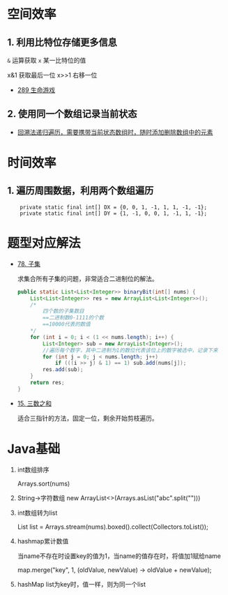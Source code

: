 # 空间效率

## 1. 利用比特位存储更多信息

`&` 运算获取 `x` 某一比特位的值

x&1 获取最后一位
x>>1 右移一位

- [289 生命游戏](https://leetcode-cn.com/problems/game-of-life/comments/)

## 2. 使用同一个数组记录当前状态

- [回溯法递归遍历，需要携带当前状态数组时，随时添加删除数组中的元素](https://leetcode-cn.com/submissions/detail/61185405/)


# 时间效率

## 1. 遍历周围数据，利用两个数组遍历

```
    private static final int[] DX = {0, 0, 1, -1, 1, 1, -1, -1};
    private static final int[] DY = {1, -1, 0, 0, 1, -1, 1, -1};
```
# 题型对应解法

- [78. 子集](https://leetcode-cn.com/problems/subsets/)

    求集合所有子集的问题，非常适合二进制位的解法。
    ```java
    public static List<List<Integer>> binaryBit(int[] nums) {
        List<List<Integer>> res = new ArrayList<List<Integer>>();
        /*
            四个数的子集数目
            ==二进制数0-1111的个数
            ==10000代表的数值
        */
        for (int i = 0; i < (1 << nums.length); i++) {
            List<Integer> sub = new ArrayList<Integer>();
            //遍历每个数字，其中二进制为1的数位代表该位上的数字被选中，记录下来
            for (int j = 0; j < nums.length; j++)
                if (((i >> j) & 1) == 1) sub.add(nums[j]);
            res.add(sub);
        }
        return res;
    }
    ```
- [15. 三数之和](https://leetcode-cn.com/problems/3sum/)

    适合三指针的方法，固定一位，剩余开始剪枝遍历。

# Java基础

1. int数组排序

    Arrays.sort(nums)

2. String->字符数组
    new ArrayList<>(Arrays.asList("abc".split("")))

3. int数组转为list

    List<Integer> list = Arrays.stream(nums).boxed().collect(Collectors.toList());

4. hashmap累计数值

    当name不存在时设置key的值为1，当name的值存在时，将值加1赋给name
        
    map.merge("key", 1, (oldValue, newValue) -> oldValue + newValue);

5. hashMap list为key时，值一样，则为同一个list